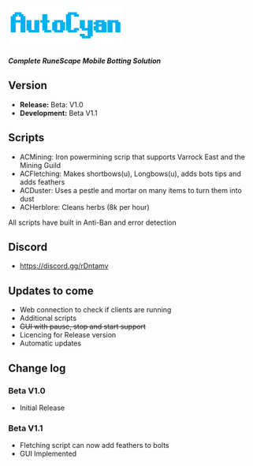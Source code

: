 # ![AutoCyanLogo](/images/logo.PNG)
_**Complete RuneScape Mobile Botting Solution**_



## Version
- **Release:** Beta: V1.0
- **Development:** Beta V1.1

## Scripts
- ACMining: Iron powermining scrip that supports Varrock East and the Mining Guild
- ACFletching: Makes shortbows(u), Longbows(u), adds bots tips and adds feathers
- ACDuster: Uses a pestle and mortar on many items to turn them into dust
- ACHerblore: Cleans herbs (8k per hour)

All scripts have built in Anti-Ban and error detection

## Discord 
- https://discord.gg/rDntamv

## Updates to come
- Web connection to check if clients are running
- Additional scripts
- ~~GUI with pause, stop and start support~~
- Licencing for Release version
- Automatic updates

## Change log
### Beta V1.0
 - Initial Release
### Beta V1.1
- Fletching script can now add feathers to bolts
- GUI Implemented
